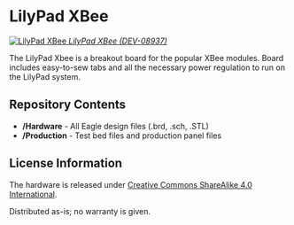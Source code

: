 LilyPad XBee
============

[![LilyPad XBee](https://cdn.sparkfun.com//assets/parts/2/2/2/7/08937-01a.jpg)
*LilyPad XBee (DEV-08937)*](https://www.sparkfun.com/products/8937)

The LilyPad Xbee is a breakout board for the popular XBee modules. 
Board includes easy-to-sew tabs and all the necessary power regulation to run on the LilyPad system. 

Repository Contents
-------------------

* **/Hardware** - All Eagle design files (.brd, .sch, .STL)
* **/Production** - Test bed files and production panel files


License Information
-------------------
The hardware is released under [Creative Commons ShareAlike 4.0 International](https://creativecommons.org/licenses/by-sa/4.0/).

Distributed as-is; no warranty is given.
